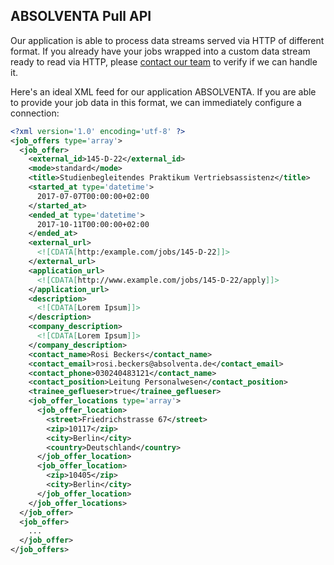 ## ABSOLVENTA Pull API

Our application is able to process data streams served via HTTP of different format. If you already have your
jobs wrapped into a custom data stream ready to read via HTTP, please [contact our team](mailto:api@absolventa.de) to verify
if we can handle it.

Here's an ideal XML feed for our application ABSOLVENTA. If you are able to provide your job
data in this format, we can immediately configure a connection:

```XML
<?xml version='1.0' encoding='utf-8' ?>
<job_offers type='array'>
  <job_offer>
    <external_id>145-D-22</external_id>
    <mode>standard</mode>
    <title>Studienbegleitendes Praktikum Vertriebsassistenz</title>
    <started_at type='datetime'>
      2017-07-07T00:00:00+02:00
    </started_at>
    <ended_at type='datetime'>
      2017-10-11T00:00:00+02:00
    </ended_at>
    <external_url>
      <![CDATA[http:/example.com/jobs/145-D-22]]>
    </external_url>
    <application_url>
      <![CDATA[http://www.example.com/jobs/145-D-22/apply]]>
    </application_url>
    <description>
      <![CDATA[Lorem Ipsum]]>
    </description>
    <company_description>
      <![CDATA[Lorem Ipsum]]>
    </company_description>
    <contact_name>Rosi Beckers</contact_name>
    <contact_email>rosi.beckers@absolventa.de</contact_email>
    <contact_phone>030240483121</contact_name>
    <contact_position>Leitung Personalwesen</contact_position>
    <trainee_geflueser>true</trainee_geflueser>
    <job_offer_locations type='array'>
      <job_offer_location>
        <street>Friedrichstrasse 67</street>
        <zip>10117</zip>
        <city>Berlin</city>
        <country>Deutschland</country>
      </job_offer_location>
      <job_offer_location>
        <zip>10405</zip>
        <city>Berlin</city>
      </job_offer_location>
    </job_offer_locations>
  </job_offer>
  <job_offer>
    ...
  </job_offer>
</job_offers>
```
